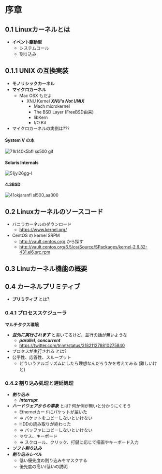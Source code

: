 # 序章

## 0.1 Linuxカーネルとは

 * __イベント駆動型__
   * システムコール
   * 割り込み

## 0.1.1 UNIX の互換実装

 * __モノリシックカーネル__
 * __マイクロカーネル__
   * Mac OSX もだよ
     * XNU Kernel ___XNU's Not UNIX___
       * Mach microkernel
       * The BSD Layer (FreeBSD由来)
       * libKern
       * I/O Kit
 * マイクロカーネルの実例は???

#### System V の本

![71k140k5bfl _ss500_ gif](https://f.cloud.github.com/assets/172456/1985620/2e21f650-8441-11e3-9865-62d7b7871f15.jpeg)

#### Solaris Internals

![51jyl26gg-l](https://f.cloud.github.com/assets/172456/1985642/8275fcd8-8441-11e3-8eea-1f6a901dc27b.jpg)

#### 4.3BSD

![41okjaranfl _sl500_aa300_](https://f.cloud.github.com/assets/172456/1985643/84f1a764-8441-11e3-8a4a-521bbbf57f22.jpg)

## 0.2 Linuxカーネルのソースコード

 * バニラカーネルのダウンロード
   * https://www.kernel.org/
 * CentOS の kernel SRPM
   * http://vault.centos.org/ から探す
   * http://vault.centos.org/6.5/os/Source/SPackages/kernel-2.6.32-431.el6.src.rpm

## 0.3 Linuカーネル機能の概要

## 0.4 カーネルプリミティブ

 * __プリミティブ__ とは?

### 0.4.1 プロセススケジューラ

__マルチタクス環境__

 * ___並列に実行されます___ と書いてるけど、並行の話が無いような
   * ___parallel___, ___concurrent___
   * https://twitter.com/tnmt/status/318211278810275840
 * プロセスが実行される とは?
 * 公平性、応答性、スループット
   * どういうアルゴリズムにしたら理想なんだろうかを考えてみる (難しいけど)

### 0.4.2 割り込み処理と遅延処理

 * ___割り込み___
   * ___Interrupt___
 * ___ハードウェアからの事象___ とは? 何か例が無いと分かりにくそう
   * Ethernetカードにパケットが届いた
    * => パケットをコピーしないといけない
   * HDDの読み取りが終わった
    * => バッファにコピーしないといけない
   * マウス、キーボード
    * => スクロール、クリック、打鍵に応じて描画やキーボード入力
 * ___ソフト割り込み___
 * ___割り込みレベル___
   * 低い優先度の割り込みをマスクする
   * 優先度の高い/低いの説明